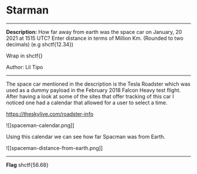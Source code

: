 # Starman
- - -
**Description:**
How far away from earth was the space car on January, 20 2021 at 1515 UTC? Enter distance in terms of Million Km. (Rounded to two decimals) (e.g shctf{12.34})

Wrap in shctf{}

Author: Lil Tipo

- - -

The space car mentioned in the description is the Tesla Roadster which was used as a dummy payload in the February 2018 Falcon Heavy test flight. After having a look at some of the sites that offer tracking of this car I noticed one had a calendar that allowed for a user to select a time. 

https://theskylive.com/roadster-info

![[spaceman-calendar.png]]

Using this calendar we can see how far Spacman was from Earth.

![[spaceman-distance-from-earth.png]]

- - -
**Flag**
shctf{56.68}